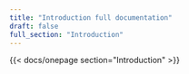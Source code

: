 ```yaml
---
title: "Introduction full documentation"
draft: false
full_section: "Introduction"
---
```


{{< docs/onepage section="Introduction" >}}
